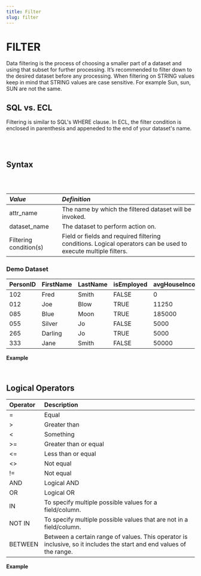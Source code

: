 ```yaml
---
title: Filter
slug: filter
---
```


# FILTER

Data filtering is the process of choosing a smaller part of a dataset and using that subset for further processing. It’s recommended to filter down to the desired dataset before any processing. When filtering on STRING values keep in mind that STRING values are case sensitive. For example Sun, sun, SUN are not the same.

## SQL vs. ECL

Filtering is similar to SQL's WHERE clause. In ECL, the filter condition is enclosed in parenthesis and appeneded to the end of your dataset's name.
<pre>
<EclCode code="// SQL 
SELECT name, address FROM PeopleDS WHERE name = 'Jo';

// ECL
OUTPUT(peopleDS(name = 'Jo'));">
</EclCode>
</pre>

## Syntax

<pre>
<EclCode code="attr_name := dataset_name(filtering condition(s));">
</EclCode>
</pre>

| _Value_ | _Definition_ |
| :- | :- |
| attr_name | The name by which the filtered dataset will be invoked. |
| dataset_name | The dataset to perform action on. |
| Filtering condition(s) | Field or fields and required filtering conditions. Logical operators can be used to execute multiple filters. |

### Demo Dataset

| PersonID | FirstName | LastName | isEmployed | avgHouseIncome |
| :- | :- | :- | :- | :- |
| 102 | Fred | Smith | FALSE | 0 |
| 012 | Joe | Blow | TRUE | 11250 |
| 085 | Blue | Moon | TRUE | 185000 |
| 055 | Silver | Jo | FALSE | 5000 |
| 265 | Darling | Jo | TRUE | 5000 |
| 333 | Jane | Smith | FALSE | 50000 |

**Example**

<pre>
<EclCode
id="FilterExp_1"
tryMe="FilterExp_1"
code="/*Filter Example:*/

/*
FILTER Example:
Demonstrating different examples of filtering
based on different fields or logical operators.
*/

// Creating record layout
Emp_layout := RECORD
    INTEGER  PersonID; 
    STRING   FirstName; 
    STRING   LastName; 
    BOOLEAN  IsEmp;
    INTEGER  RoundedIncome;
END; 

// Creating an inline dataset
Emp_DS := DATASET([
                {102,'Fred','Smith',FALSE,0},
                {012,'Joe','Blow',TRUE,11250},
                {085,'Blue','Moon',TRUE,185000},
                {055,'Silver','Jo',FALSE,5000},
                {265,'Darling','Jo',TRUE,5000},
                {333,'Jane','Smith',FALSE,50000}],
                Emp_layout);

// Filter for records with LastName Smith
GetSmith := Emp_DS(LastName='Smith');
OUTPUT(GetSmith, NAMED('GetSmith'));

// Notice that the following filter will return an empty dataset
OUTPUT(Emp_DS(LastName='smith'), NAMED('Case_Sensitive'));


// Filter, using logical operators, for records where IsEmp is FALSE (unemployed) AND RoundedIncome is greater than 0
IsWorking := Emp_DS(IsEmp = FALSE AND
                    RoundedIncome > 0);

OUTPUT(IsWorking, NAMED('IsWorking'));

// Capturing everyone that is employed 
// Following filter is the same as: 
// Emp_DS(IsEmp = TRUE)
OUTPUT(Emp_DS(IsEmp), NAMED('Employed'));

"></EclCode>
</pre>

## Logical Operators

| Operator | Description |
| :- | :- |
| = | Equal |
| > | Greater than |
| &lt; | Something |
| >= | Greater than or equal |
| &lt;= | Less than or equal |
| &lt;> | Not equal |
| != | Not equal |
| AND | Logical AND |
| OR | Logical OR |
| IN | To specify multiple possible values for a field/column. |
| NOT IN | To specify multiple possible values that are not in a field/column. |
| BETWEEN | Between a certain range of values. This operator is inclusive, so it includes the start and end values of the range.  |

**Example**

<pre>
<EclCode
id="FilterExp_2"
tryMe="FilterExp_2"
code="/*
Filter Example
*/

StrokeRec := RECORD
    STRING   ID;	
    STRING   Gender;	
    INTEGER  Age;	
    BOOLEAN  Hypertension;	
    BOOLEAN  Heart_Disease;	
    STRING   Ever_Married;	
    STRING   Work_Type;	
    STRING   Residence_Type;	
    STRING   Avg_Glucose_Level;	
    STRING   BMI;	
    STRING   Smoking_status;	
    BOOLEAN  Stroke;
END;


StrokeDS := DATASET('~raw::healthcare-dataset-stroke-data.csv', StrokeRec, CSV(HEADING(1)));

// Filtering for records with Age 80 or greater
Over80 := StrokeDS(Age >= 80);
OUTPUT(Over80, NAMED('Over80'));



"></EclCode>
</pre>

<pre>
<EclCode
id="FilterExp_3"
tryMe="FilterExp_3"
code="/*
Filter Example
*/

StrokRec := RECORD
    STRING   ID;	
    STRING   Gender;	
    INTEGER  Age;	
    BOOLEAN  Hypertension;	
    BOOLEAN  Heart_Disease;	
    STRING   Ever_Married;	
    STRING   Work_Type;	
    STRING   Residence_Type;	
    STRING   Avg_Glucose_Level;	
    STRING   BMI;	
    STRING   Smoking_status;	
    BOOLEAN  Stroke;
END;


StrokDS := DATASET('~raw::healthcare-dataset-stroke-data.csv', StrokRec, CSV(HEADING(1)));

// Filter for records whose gender is Male, have an Age of 80 or older AND have heart disease 
OUTPUT(StrokDS(Gender = 'Male' AND Age >= 80 AND Heart_Disease), NAMED('Males'));


"></EclCode>
</pre>